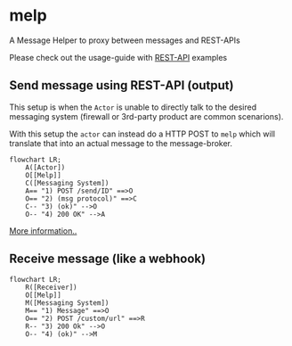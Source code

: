 # melp
A Message Helper to proxy between messages and REST-APIs

Please check out the usage-guide with [REST-API](./REST-API.md) examples

## Send message using REST-API (output)

This setup is when the `Actor` is unable to directly talk to the desired messaging system (firewall or 3rd-party product are common scenarions).

With this setup the `actor` can instead do a HTTP POST to `melp` which will translate that into an actual message to the message-broker.

```mermaid
flowchart LR;
    A([Actor])
    O[[Melp]]
    C([Messaging System])
    A== "1) POST /send/ID" ==>O
    O== "2) (msg protocol)" ==>C
    C-- "3) (ok)" -->O
    O-- "4) 200 OK" -->A
```

[More information..](./docs/REST-API.md)

## Receive message (like a webhook)

```mermaid
flowchart LR;
    R([Receiver])
    O[[Melp]]
    M([Messaging System])
    M== "1) Message" ==>O
    O== "2) POST /custom/url" ==>R
    R-- "3) 200 Ok" -->O
    O-- "4) (ok)" -->M
```
    